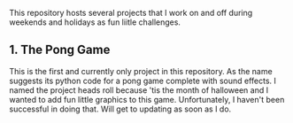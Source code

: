 This repository hosts several projects that I work on and off during weekends and holidays as fun liitle challenges.

## 1. The Pong Game
This is the first and currently only project in this repository. As the name suggests its python code for a pong game complete with sound effects. I named the project heads roll because 'tis the month of halloween and I wanted to add fun little graphics to this game. Unfortunately, I haven't been successful in doing that. Will get to updating as soon as I do.
